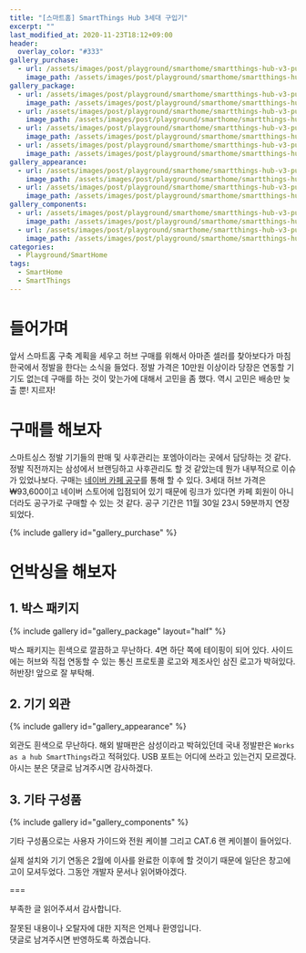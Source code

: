 ```yaml
---
title: "[스마트홈] SmartThings Hub 3세대 구입기"
excerpt: ""
last_modified_at: 2020-11-23T18:12+09:00
header:
  overlay_color: "#333"
gallery_purchase:
  - url: /assets/images/post/playground/smarthome/smartthings-hub-v3-purchase-review/st-hub-purchase-capture.png
    image_path: /assets/images/post/playground/smarthome/smartthings-hub-v3-purchase-review/st-hub-purchase-capture.png
gallery_package:
  - url: /assets/images/post/playground/smarthome/smartthings-hub-v3-purchase-review/st-hub-package-front.png
    image_path: /assets/images/post/playground/smarthome/smartthings-hub-v3-purchase-review/st-hub-package-front.png
  - url: /assets/images/post/playground/smarthome/smartthings-hub-v3-purchase-review/st-hub-package-side1.png
    image_path: /assets/images/post/playground/smarthome/smartthings-hub-v3-purchase-review/st-hub-package-side1.png
  - url: /assets/images/post/playground/smarthome/smartthings-hub-v3-purchase-review/st-hub-package-side2.png
    image_path: /assets/images/post/playground/smarthome/smartthings-hub-v3-purchase-review/st-hub-package-side2.png
  - url: /assets/images/post/playground/smarthome/smartthings-hub-v3-purchase-review/st-hub-package-back.png
    image_path: /assets/images/post/playground/smarthome/smartthings-hub-v3-purchase-review/st-hub-package-back.png
gallery_appearance:
  - url: /assets/images/post/playground/smarthome/smartthings-hub-v3-purchase-review/st-hub-front.png
    image_path: /assets/images/post/playground/smarthome/smartthings-hub-v3-purchase-review/st-hub-front.png
  - url: /assets/images/post/playground/smarthome/smartthings-hub-v3-purchase-review/st-hub-side.png
    image_path: /assets/images/post/playground/smarthome/smartthings-hub-v3-purchase-review/st-hub-side.png
gallery_components:
  - url: /assets/images/post/playground/smarthome/smartthings-hub-v3-purchase-review/st-hub-package-guide.png
    image_path: /assets/images/post/playground/smarthome/smartthings-hub-v3-purchase-review/st-hub-package-guide.png
  - url: /assets/images/post/playground/smarthome/smartthings-hub-v3-purchase-review/st-hub-package-components.png
    image_path: /assets/images/post/playground/smarthome/smartthings-hub-v3-purchase-review/st-hub-package-components.png
categories:
  - Playground/SmartHome
tags:
  - SmartHome
  - SmartThings
---
```


# 들어가며

앞서 스마트홈 구축 계획을 세우고 허브 구매를 위해서 아마존 셀러를 찾아보다가 마침 한국에서 정발을 한다는 소식을 들었다.
정발 가격은 10만원 이상이라 당장은 연동할 기기도 없는데 구매를 하는 것이 맞는가에 대해서 고민을 좀 했다.
역시 고민은 배송만 늦출 뿐! 지르자!

# 구매를 해보자

스마트싱스 정발 기기들의 판매 및 사후관리는 포엠아이라는 곳에서 담당하는 것 같다. 정발 직전까지는 삼성에서 브랜딩하고 사후관리도 할 것 같았는데 뭔가 내부적으로 이슈가 있었나보다.
구매는 [네이버 카페 공구](https://cafe.naver.com/stsmarthome/27328)를 통해 할 수 있다.
3세대 허브 가격은 ₩93,600이고 네이버 스토어에 입점되어 있기 때문에 링크가 있다면 카페 회원이 아니더라도 공구가로 구매할 수 있는 것 같다. 공구 기간은 11월 30일 23시 59분까지 연장되었다.

{% include gallery id="gallery_purchase" %}

# 언박싱을 해보자

## 1. 박스 패키지

{% include gallery id="gallery_package" layout="half" %}

박스 패키지는 흰색으로 깔끔하고 무난하다. 4면 하단 쪽에 테이핑이 되어 있다.
사이드에는 허브와 직접 연동할 수 있는 통신 프로토콜 로고와 제조사인 삼진 로고가 박혀있다.
허반장! 앞으로 잘 부탁해. 

## 2. 기기 외관

{% include gallery id="gallery_appearance" %}

외관도 흰색으로 무난하다. 해외 발매판은 삼성이라고 박혀있던데 국내 정발판은 `Works as a hub SmartThings`라고 적혀있다.
USB 포트는 어디에 쓰라고 있는건지 모르겠다. 아시는 분은 댓글로 남겨주시면 감사하겠다.

## 3. 기타 구성품

{% include gallery id="gallery_components" %}

기타 구성품으로는 사용자 가이드와 전원 케이블 그리고 CAT.6 랜 케이블이 들어있다.

실제 설치와 기기 연동은 2월에 이사를 완료한 이후에 할 것이기 때문에 일단은 창고에 고이 모셔두었다.
그동안 개발자 문서나 읽어봐야겠다.

===

부족한 글 읽어주셔서 감사합니다.

잘못된 내용이나 오탈자에 대한 지적은 언제나 환영입니다.  
댓글로 남겨주시면 반영하도록 하겠습니다.

